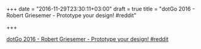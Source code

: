 +++
date = "2016-11-29T23:30:11+03:00"
draft = true
title = "dotGo 2016 - Robert Griesemer - Prototype your design!  #reddit"

+++

<p><a href="https://t.co/FX884XRszm">dotGo 2016 - Robert Griesemer - Prototype your design!  #reddit</a></p>
